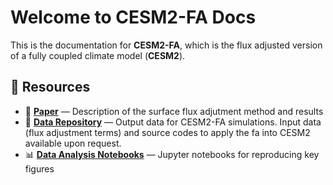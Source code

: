 # Welcome to CESM2-FA Docs

This is the documentation for **CESM2-FA**, which is the flux adjusted version of a fully coupled climate model (**CESM2**).

## 🔗 Resources

- 📄 [**Paper**](https://journals.ametsoc.org/view/journals/clim/38/4/JCLI-D-24-0331.1.xml) — Description of the surface flux adjutment method and results
- 💾 [**Data Repository**](https://neuralgcm.readthedocs.io/en/latest/) — Output data for CESM2-FA simulations. Input data (flux adjustment terms) and source codes to apply the fa into CESM2 available upon request.
- 📊 [**Data Analysis Notebooks**](https://neuralgcm.readthedocs.io/en/latest/) — Jupyter notebooks for reproducing key figures
